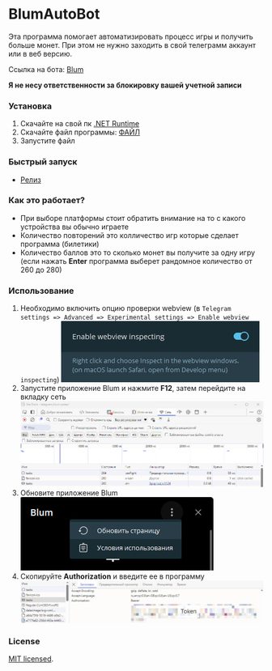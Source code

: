 # BlumAutoBot

Эта программа помогает автоматизировать процесс игры и получить больше монет. При этом не нужно заходить в свой телеграмм аккаунт или в веб версию.

Ссылка на бота: [Blum](https://t.me/BlumCryptoBot/app?startapp=ref_D3LL3IumB9)

**Я не несу ответственности за блокировку вашей учетной записи**

### Установка
1. Скачайте на свой пк [.NET Runtime](https://dotnet.microsoft.com/en-us/download/dotnet/8.0)
2. Скачайте файл программы: [ФАЙЛ](https://github.com/provincialcxz/BlumAutoBot/releases/download/Blum/BumBot.exe)
3. Запустите файл

### Быстрый запуск
* [Релиз](https://github.com/provincialcxz/BlumAutoBot/releases/tag/Blum)

### Как это работает?
* При выборе платформы стоит обратить внимание на то с какого устройства вы обычно играете
* Количество повторений это колличество игр которые сделает программа (билетики)
* Количество баллов это то сколько монет вы получите за одну игру (если нажать **Enter** программа выберет рандомное количество от 260 до 280)

### Использование
1. Необходимо включить опцию проверки webview (в `Telegram settings => Advanced => Experimental settings => Enable webview inspecting`)
![Картинка](/images/first.jpg)
2. Запустите приложение Blum и нажмите **F12**, затем перейдите на вкладку сеть
![Картинка](/images/second.jpg)
3. Обновите приложение Blum
![Картинка](/images/third.jpg)
4. Скопируйте **Authorization** и введите ее в программу
![Картинка](/images/fourth.jpg)

### License

[MIT licensed](LICENSE).